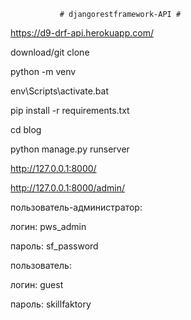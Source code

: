                # djangorestframework-API #

https://d9-drf-api.herokuapp.com/  

 download/git clone

python -m venv

env\Scripts\activate.bat

pip install -r requirements.txt

cd blog

python manage.py runserver

http://127.0.0.1:8000/

http://127.0.0.1:8000/admin/

 пользователь-администратор:

 логин: pws_admin

 пароль: sf_password

 пользователь: 

 логин: guest

 пароль: skillfaktory